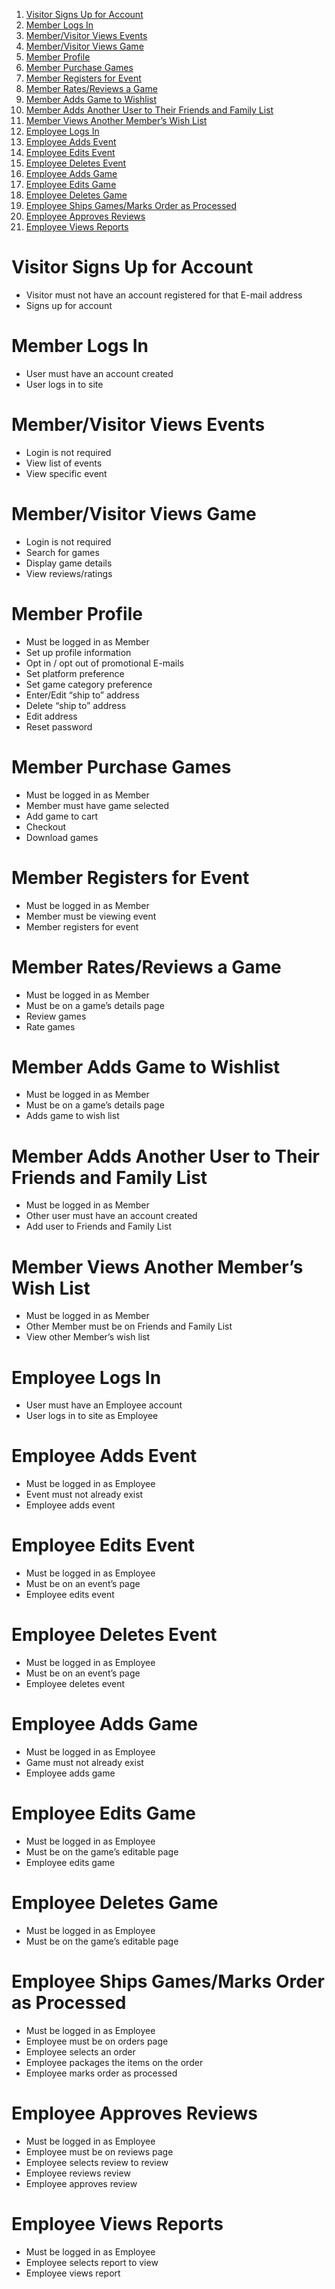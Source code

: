 1. [Visitor Signs Up for Account](#visitor-signs-up-for-account)
1. [Member Logs In](#member-logs-in)
1. [Member/Visitor Views Events](#membervisitor-views-events)
1. [Member/Visitor Views Game](#membervisitor-views-game)
1. [Member Profile](#member-profile)
1. [Member Purchase Games](#member-purchase-games)
1. [Member Registers for Event](#member-registers-for-event)
1. [Member Rates/Reviews a Game](#member-ratesreviews-a-game)
1. [Member Adds Game to Wishlist](#member-adds-game-to-wishlist)
1. [Member Adds Another User to Their Friends and Family List](#member-adds-another-user-to-their-friends-and-family-list)
1. [Member Views Another Member’s Wish List](#member-views-another-member’s-wish-list)
1. [Employee Logs In](#employee-logs-in)
1. [Employee Adds Event](#employee-adds-event)
1. [Employee Edits Event](#employee-edits-event)
1. [Employee Deletes Event](#employee-deletes-event)
1. [Employee Adds Game](#employee-adds-game)
1. [Employee Edits Game](#employee-edits-game)
1. [Employee Deletes Game](#employee-deletes-game)
1. [Employee Ships Games/Marks Order as Processed](#employee-ships-gamesmarks-order-as-processed)
1. [Employee Approves Reviews](#employee-approves-reviews)
1. [Employee Views Reports](#employee-views-reports)

# Visitor Signs Up for Account
- Visitor must not have an account registered for that E-mail address
- Signs up for account

# Member Logs In
- User must have an account created
- User logs in to site

# Member/Visitor Views Events
- Login is not required
- View list of events
- View specific event

# Member/Visitor Views Game
- Login is not required
- Search for games
- Display game details
- View reviews/ratings

# Member Profile
- Must be logged in as Member
- Set up profile information
- Opt in / opt out of promotional E-mails
- Set platform preference
- Set game category preference
- Enter/Edit “ship to” address
- Delete “ship to” address
- Edit address
- Reset password

# Member Purchase Games
- Must be logged in as Member
- Member must have game selected
- Add game to cart
- Checkout
- Download games

# Member Registers for Event
- Must be logged in as Member
- Member must be viewing event
- Member registers for event

# Member Rates/Reviews a Game
- Must be logged in as Member
- Must be on a game’s details page
- Review games
- Rate games

# Member Adds Game to Wishlist
- Must be logged in as Member
- Must be on a game’s details page
- Adds game to wish list

# Member Adds Another User to Their Friends and Family List
- Must be logged in as Member
- Other user must have an account created
- Add user to Friends and Family List

# Member Views Another Member’s Wish List
- Must be logged in as Member
- Other Member must be on Friends and Family List
- View other Member’s wish list

# Employee Logs In
- User must have an Employee account
- User logs in to site as Employee

# Employee Adds Event
- Must be logged in as Employee
- Event must not already exist
- Employee adds event

# Employee Edits Event
- Must be logged in as Employee
- Must be on an event’s page
- Employee edits event

# Employee Deletes Event
- Must be logged in as Employee
- Must be on an event’s page
- Employee deletes event
 
# Employee Adds Game
- Must be logged in as Employee
- Game must not already exist
- Employee adds game

# Employee Edits Game
- Must be logged in as Employee
- Must be on the game’s editable page
- Employee edits game

# Employee Deletes Game
- Must be logged in as Employee
- Must be on the game’s editable page

# Employee Ships Games/Marks Order as Processed
- Must be logged in as Employee
- Employee must be on orders page
- Employee selects an order 
- Employee packages the items on the order
- Employee marks order as processed

# Employee Approves Reviews
- Must be logged in as Employee
- Employee must be on reviews page
- Employee selects review to review
- Employee reviews review
- Employee approves review

# Employee Views Reports
- Must be logged in as Employee
- Employee selects report to view
- Employee views report
